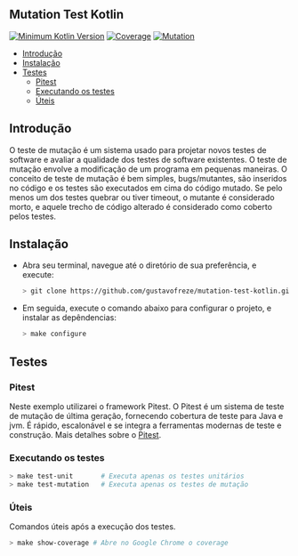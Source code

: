 ## Mutation Test Kotlin

[![Minimum Kotlin Version](https://img.shields.io/badge/kotlin-%5E1.5.0-blue)](https://kotlinlang.org)
[![Coverage](https://img.shields.io/badge/coverage-100%25-green)](https://github.com/gustavofreze/mutation-test-kotlin)
[![Mutation](https://img.shields.io/badge/mutation-100%25-green)](https://github.com/gustavofreze/mutation-test-kotlin)

* [Introdução](#introduction)
* [Instalação](#installation)
* [Testes](#tests)
    - [Pitest](#pitest)
    - [Executando os testes](#execute)
    - [Úteis](#util)

<div id='introduction'></div> 

## Introdução

O teste de mutação é um sistema usado para projetar novos testes de software e avaliar a qualidade dos testes de
software existentes. O teste de mutação envolve a modificação de um programa em pequenas maneiras. O conceito de teste
de mutação é bem simples, bugs/mutantes, são inseridos no código e os testes são executados em cima do código mutado. Se
pelo menos um dos testes quebrar ou tiver timeout, o mutante é considerado morto, e aquele trecho de código alterado é
considerado como coberto pelos testes.

<div id='installation'></div>

## Instalação

- Abra seu terminal, navegue até o diretório de sua preferência, e execute:
  ```bash
  > git clone https://github.com/gustavofreze/mutation-test-kotlin.git
  ```

- Em seguida, execute o comando abaixo para configurar o projeto, e instalar as depêndencias:
  ```bash
  > make configure
  ```
  
<div id='tests'></div>

## Testes

<div id='pitest'></div>

### Pitest

Neste exemplo utilizarei o framework Pitest. O Pitest é um sistema de teste de mutação de última geração, 
fornecendo cobertura de teste para Java e jvm. É rápido, escalonável e 
se integra a ferramentas modernas de teste e construção. 
Mais detalhes sobre o [Pitest](https://pitest.org).

<div id='execute'></div>

### Executando os testes

```bash
> make test-unit       # Executa apenas os testes unitários
> make test-mutation   # Executa apenas os testes de mutação
```

<div id='util'></div>

### Úteis

Comandos úteis após a execução dos testes.

```bash
> make show-coverage # Abre no Google Chrome o coverage
```